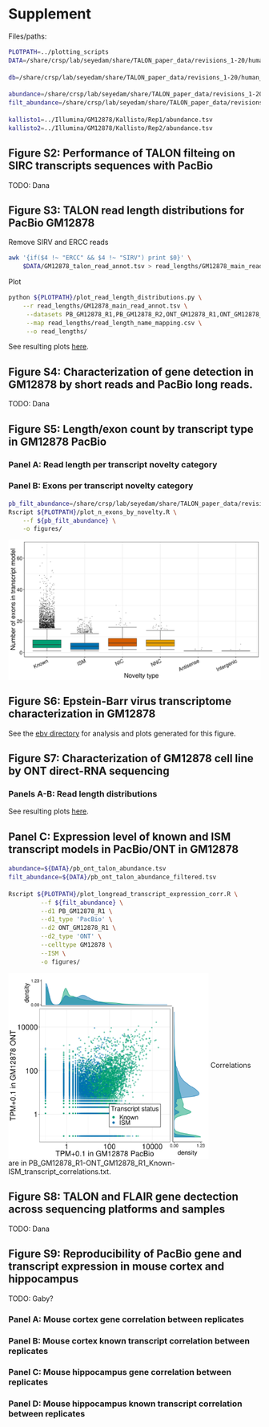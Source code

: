 # Supplement

Files/paths:
```bash
PLOTPATH=../plotting_scripts
DATA=/share/crsp/lab/seyedam/share/TALON_paper_data/revisions_1-20/human_TALON

db=/share/crsp/lab/seyedam/share/TALON_paper_data/revisions_1-20/human_TALON/full_gencode_v29_SIRV_2020-02-29.db

abundance=/share/crsp/lab/seyedam/share/TALON_paper_data/revisions_1-20/human_TALON/ont_talon_abundance.tsv
filt_abundance=/share/crsp/lab/seyedam/share/TALON_paper_data/revisions_1-20/human_TALON/ont_talon_abundance_filtered.tsv

kallisto1=../Illumina/GM12878/Kallisto/Rep1/abundance.tsv
kallisto2=../Illumina/GM12878/Kallisto/Rep2/abundance.tsv
```

## Figure S2: Performance of TALON filteing on SIRC transcripts sequences with PacBio

TODO: Dana

## Figure S3: TALON read length distributions for PacBio GM12878

Remove SIRV and ERCC reads
```bash
awk '{if($4 !~ "ERCC" && $4 !~ "SIRV") print $0}' \
    $DATA/GM12878_talon_read_annot.tsv > read_lengths/GM12878_main_read_annot.tsv
```
Plot
```bash
python ${PLOTPATH}/plot_read_length_distributions.py \
    --r read_lengths/GM12878_main_read_annot.tsv \
     --datasets PB_GM12878_R1,PB_GM12878_R2,ONT_GM12878_R1,ONT_GM12878_R2 \
     --map read_lengths/read_length_name_mapping.csv \
     --o read_lengths/
```
See resulting plots [here](https://github.com/dewyman/TALON-paper-2020/tree/master/Supplement/read_lengths).

## Figure S4: Characterization of gene detection in GM12878 by short reads and PacBio long reads.

TODO: Dana

## Figure S5: Length/exon count by transcript type in GM12878 PacBio

### Panel A: Read length per transcript novelty category

### Panel B: Exons per transcript novelty category
```bash
pb_filt_abundance=/share/crsp/lab/seyedam/share/TALON_paper_data/revisions_1-20/human_TALON/pb_talon_abundance_filtered.tsv
Rscript ${PLOTPATH}/plot_n_exons_by_novelty.R \
    --f ${pb_filt_abundance} \
    -o figures/
```
<img align="center" width="600" src="figures/transcript_exonCount_by_novelty_type.png">

## Figure S6: Epstein-Barr virus transcriptome characterization in GM12878

See the [ebv directory](https://github.com/dewyman/TALON-paper-2020/tree/master/ebv) for analysis and plots generated for this figure.  

## Figure S7: Characterization of GM12878 cell line by ONT direct-RNA sequencing 

### Panels A-B: Read length distributions
See resulting plots [here](https://github.com/dewyman/TALON-paper-2020/tree/master/Supplement/read_lengths).

## Panel C: Expression level of known and ISM transcript models in PacBio/ONT in GM12878

```bash
abundance=${DATA}/pb_ont_talon_abundance.tsv
filt_abundance=${DATA}/pb_ont_talon_abundance_filtered.tsv

Rscript ${PLOTPATH}/plot_longread_transcript_expression_corr.R \
         --f ${filt_abundance} \
         --d1 PB_GM12878_R1 \
         --d1_type 'PacBio' \
         --d2 ONT_GM12878_R1 \
         --d2_type 'ONT' \
         --celltype GM12878 \
         --ISM \
         -o figures/
```

<img align="center" width="400" src="figures/PB_GM12878_R1-ONT_GM12878_R1_Known-ISM_transcript_correlationPlot.png">
Correlations are in PB_GM12878_R1-ONT_GM12878_R1_Known-ISM_transcript_correlations.txt. 

## Figure S8: TALON and FLAIR gene dectection across sequencing platforms and samples

TODO: Dana

## Figure S9: Reproducibility of PacBio gene and transcript expression in mouse cortex and hippocampus

TODO: Gaby?

### Panel A: Mouse cortex gene correlation between replicates

### Panel B: Mouse cortex known transcript correlation between replicates

### Panel C: Mouse hippocampus gene correlation between replicates

### Panel D: Mouse hippocampus known transcript correlation between replicates

<!-- ## Figure S9: Known gene expression correlation between long read platforms and Illumina

### PacBio
```bash
mkdir -p lr_sr_corr
abundance=/share/crsp/lab/seyedam/share/TALON_paper_data/revisions_1-20/human_TALON/pb_talon_abundance.tsv
Rscript ${PLOTPATH}/plot_longread_illumina_gene_correlation.R \
    --f ${abundance} \
    --ik1 ${kallisto1} \
    --ik2 ${kallisto2} \
    --color blue \
    --r1 PB_GM12878_R1 \
    --r2 PB_GM12878_R2 \
    --srtype Illumina \
    --lrtype PacBio \
    -o lr_sr_corr
```
### ONT
```bash
mkdir -p lr_sr_corr
abundance=/share/crsp/lab/seyedam/share/TALON_paper_data/revisions_1-20/human_TALON/ont_talon_abundance.tsv
Rscript ${PLOTPATH}/plot_longread_illumina_gene_correlation.R \
    --f ${abundance} \
    --ik1 ${kallisto1} \
    --ik2 ${kallisto2} \
    --color blue \
    --r1 ONT_GM12878_R1 \
    --r2 ONT_GM12878_R2 \
    --srtype Illumina \
    --lrtype ONT \
    -o lr_sr_corr
``` -->
